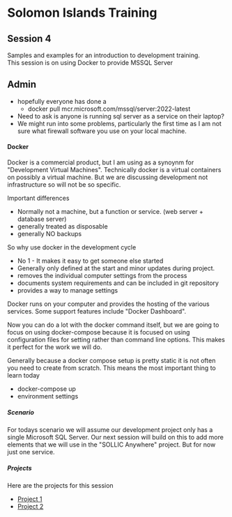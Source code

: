 # Solomon Islands Training

## Session 4
Samples and examples for an introduction to development training.  
This session is on using Docker to provide MSSQL Server

## Admin
- hopefully everyone has done a 
  - docker pull mcr.microsoft.com/mssql/server:2022-latest
- Need to ask is anyone is running sql server as a service on their laptop?
- We might run into some problems, particularly the first time as I am not sure what firewall software you use on your local machine.

#### Docker
Docker is a commercial product, but I am using as a synoynm for "Development Virtual Machines".   Technically docker is a virtual containers on possibly a virtual machine.  But we are discussing development not infrastructure so will not be so specific.

Important differences
- Normally not a machine, but a function or service. (web server + database server)
- generally treated as disposable
- generally NO backups

So why use docker in the development cycle
- No 1 - It makes it easy to get someone else started
- Generally only defined at the start and minor updates during project.
- removes the individual computer settings from the process
- documents system requirements and can be included in git repository
- provides a way to manage settings

Docker runs on your computer and provides the hosting of the various services.   Some support features include "Docker Dashboard".  

Now you can do a lot with the docker command itself, but we are going to focus on using docker-compose because it is focused on using configuration files for setting rather than command line options.  This makes it perfect for the work we will do.

Generally because a docker compose setup is pretty static it is not often you need to create from scratch.   This means the most important thing to learn today 
- docker-compose up
- environment settings

##### Scenario
For todays scenario we will assume our development project only has a single Microsoft SQL Server.  Our next session will build on this to add more elements that we will use in the "SOLLIC Anywhere" project.  But for now just one service.


##### Projects
Here are the projects for this session
- [Project 1](./project1/README.md)
- [Project 2](./project2/README.md)




